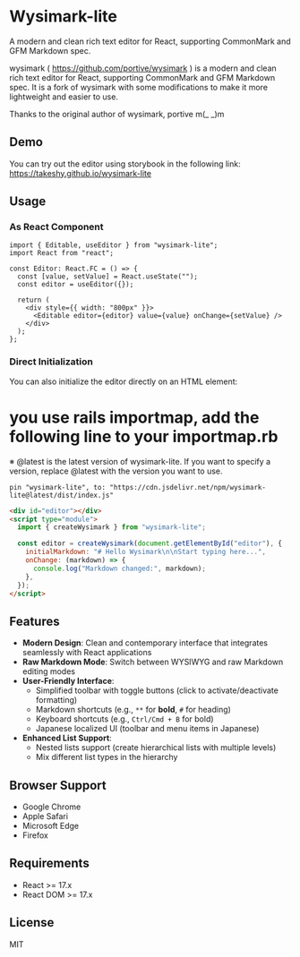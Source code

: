 # Wysimark-lite

A modern and clean rich text editor for React, supporting CommonMark and GFM Markdown spec.

wysimark ( https://github.com/portive/wysimark ) is a modern and clean rich text editor for React, supporting CommonMark and GFM Markdown spec. It is a fork of wysimark with some modifications to make it more lightweight and easier to use.

Thanks to the original author of wysimark, portive m(_ _)m

## Demo

You can try out  the editor using storybook in the following link:
https://takeshy.github.io/wysimark-lite

## Usage

### As React Component

```tsx
import { Editable, useEditor } from "wysimark-lite";
import React from "react";

const Editor: React.FC = () => {
  const [value, setValue] = React.useState("");
  const editor = useEditor({});

  return (
    <div style={{ width: "800px" }}>
      <Editable editor={editor} value={value} onChange={setValue} />
    </div>
  );
};
```

### Direct Initialization

You can also initialize the editor directly on an HTML element:

# you use rails importmap, add the following line to your importmap.rb
※ @latest is the latest version of wysimark-lite. If you want to specify a version, replace @latest with the version you want to use.
```
pin "wysimark-lite", to: "https://cdn.jsdelivr.net/npm/wysimark-lite@latest/dist/index.js"
```

```html
<div id="editor"></div>
<script type="module">
  import { createWysimark } from "wysimark-lite";

  const editor = createWysimark(document.getElementById("editor"), {
    initialMarkdown: "# Hello Wysimark\n\nStart typing here...",
    onChange: (markdown) => {
      console.log("Markdown changed:", markdown);
    },
  });
</script>
```

## Features

- **Modern Design**: Clean and contemporary interface that integrates seamlessly with React applications
- **Raw Markdown Mode**: Switch between WYSIWYG and raw Markdown editing modes
- **User-Friendly Interface**:
  - Simplified toolbar with toggle buttons (click to activate/deactivate formatting)
  - Markdown shortcuts (e.g., `**` for **bold**, `#` for heading)
  - Keyboard shortcuts (e.g., `Ctrl/Cmd + B` for bold)
  - Japanese localized UI (toolbar and menu items in Japanese)
- **Enhanced List Support**:
  - Nested lists support (create hierarchical lists with multiple levels)
  - Mix different list types in the hierarchy

## Browser Support

- Google Chrome
- Apple Safari
- Microsoft Edge
- Firefox

## Requirements

- React >= 17.x
- React DOM >= 17.x

## License

MIT
